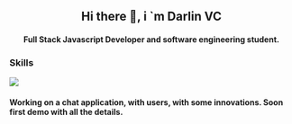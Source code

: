 <h2 align="center">Hi there 👋, i `m Darlin VC</h2>
<h4 align="center">Full Stack Javascript Developer and software engineering student.</h4>

<h3>Skills</h3>
<div style="display:flex; flex-direction: row;">
<img src="https://cdn-icons-png.flaticon.com/512/5968/5968292.png">
</div>


<h4 >Working on a chat application, with users, with some innovations. Soon first demo with all the details.</h4>
